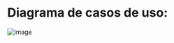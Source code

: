 # Diagrama de casos de uso:
![image](https://github.com/user-attachments/assets/be38d21a-3174-490e-8b6d-a7efee626460)



